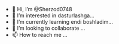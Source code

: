- 👋 Hi, I’m @Sherzod0748
- 👀 I’m interested in dasturlashga...
- 🌱 I’m currently learning endi boshladim...
- 💞️ I’m looking to collaborate  ...
- 📫 How to reach me ...

<!---
Sherzod0748/Sherzod0748 is a ✨ special ✨ repository because its `README.md` (this file) appears on your GitHub profile.
You can click the Preview link to take a look at your changes.
--->
